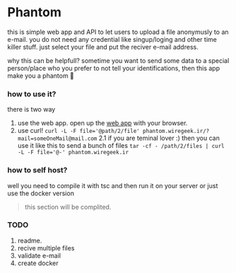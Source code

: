 # Phantom

this is simple web app and API to let users to upload a file anonymusly to an e-mail.
you do not need any credential like singup/loging and other time killer stuff.
just select your file and put the reciver e-mail address.

why this can be helpfull?
sometime you want to send some data to a special person/place who you prefer to not tell your
identifications, then this app make you a phantom 👻


### how to use it?

there is two way

1. use the web app. open up the [web app](phantom.wiregeek.ir) with your browser.
2. use curl! `curl -L -F file='@path/2/file' phantom.wiregeek.ir/?mail=someOneMail@mail.com`
2.1 if you are teminal lover :) then you can use it like this to send a bunch of files `tar -cf - /path/2/files | curl -L -F file='@-' phantom.wiregeek.ir`

### how to self host?

well you need to compile it with tsc and then run it on your server or just use the docker version

> this section will be complited.


### TODO

1. readme.
2. recive multiple files
3. validate e-mail
4. create docker

